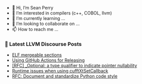 - 👋 Hi, I’m Sean Perry
- 👀 I’m interested in compilers (c++, COBOL, llvm)
- 🌱 I’m currently learning ...
- 💞️ I’m looking to collaborate on ...
- 📫 How to reach me ...

<!---
s66perry/s66perry is a ✨ special ✨ repository because its `README.md` (this file) appears on your GitHub profile.
You can click the Preview link to take a look at your changes.
--->
### 📕 Latest LLVM Discourse Posts

<!-- DISCOURSE-LLVM:START -->
- [ELF mergeable sections](https://discourse.llvm.org/t/elf-mergeable-sections/68279#post_3)
- [Using GitHub Actions for Releasing](https://discourse.llvm.org/t/using-github-actions-for-releasing/67666?page=2#post_28)
- [[RFC] _Optional: a type qualifier to indicate pointer nullability](https://discourse.llvm.org/t/rfc-optional-a-type-qualifier-to-indicate-pointer-nullability/68004?page=2#post_40)
- [Runtime issues when using cufftXtSetCallback](https://discourse.llvm.org/t/runtime-issues-when-using-cufftxtsetcallback/68276#post_2)
- [RFC: Document and standardize Python code style](https://discourse.llvm.org/t/rfc-document-and-standardize-python-code-style/68257#post_6)
<!-- DISCOURSE-LLVM:END -->
